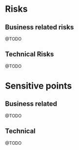 # Risks

## Business related risks

@TODO

## Technical Risks

@TODO

# Sensitive points

## Business related

@TODO

## Technical

@TODO
